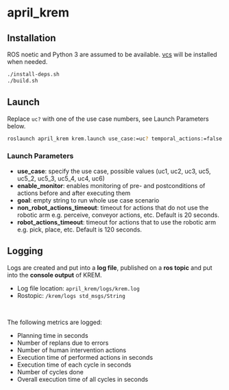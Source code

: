 # april_krem

## Installation

ROS noetic and Python 3 are assumed to be available. [vcs](https://pypi.org/project/vcstool/) will be installed when needed.

```bash
./install-deps.sh
./build.sh
```

## Launch

Replace `uc?` with one of the use case numbers, see Launch Parameters below.
```bash
roslaunch april_krem krem.launch use_case:=uc? temporal_actions:=false enable_monitor:=false goal:="" non_robot_actions_timeout:=20.0 robot_actions_timeout:=120.0
```

### Launch Parameters

- **use_case**: specify the use case, possible values (uc1, uc2, uc3, uc5, uc5_2, uc5_3, uc5_4, uc4, uc6)
- **enable_monitor**: enables monitoring of pre- and postconditions of actions before and after executing them
- **goal**: empty string to run whole use case scenario
- **non_robot_actions_timeout**: timeout for actions that do not use the robotic arm e.g. perceive,
  conveyor actions, etc. Default is 20 seconds.
- **robot_actions_timeout**: timeout for actions that to use the robotic arm e.g. pick, place, etc. Default is 120 seconds.

## Logging

Logs are created and put into a **log file**, published on a **ros topic** and put into the **console output** of KREM.

- Log file location: ```april_krem/logs/krem.log```
- Rostopic: ```/krem/logs std_msgs/String```

</br>

The following metrics are logged:

- Planning time in seconds
- Number of replans due to errors
- Number of human intervention actions
- Execution time of performed actions in seconds
- Execution time of each cycle in seconds
- Number of cycles done
- Overall execution time of all cycles in seconds
